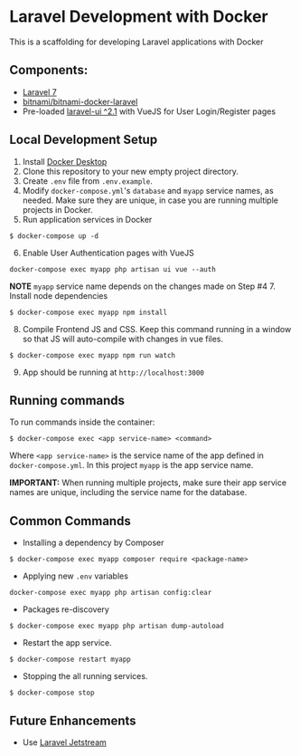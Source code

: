 # Laravel Development with Docker

This is a scaffolding for developing Laravel applications with Docker

## Components:
- [Laravel 7](https://laravel.com/docs)
- [bitnami/bitnami-docker-laravel](https://github.com/bitnami/bitnami-docker-laravel)
- Pre-loaded [laravel-ui ^2.1](https://github.com/laravel/ui) with VueJS for User Login/Register pages


## Local Development Setup
1. Install [Docker Desktop](https://docs.docker.com/desktop/)
2. Clone this repository to your new empty project directory.
3. Create `.env` file from `.env.example`.
4. Modify `docker-compose.yml`'s `database` and `myapp` service names, as needed. Make sure they are unique, in case you are running multiple projects in Docker.
5. Run application services in Docker
```
$ docker-compose up -d
```
6. Enable User Authentication pages with VueJS
```
docker-compose exec myapp php artisan ui vue --auth
```
**NOTE** `myapp` service name depends on the changes made on Step #4
7. Install node dependencies
```
$ docker-compose exec myapp npm install
```
8. Compile Frontend JS and CSS. Keep this command running in a window so that JS will auto-compile with changes in vue files.
```
$ docker-compose exec myapp npm run watch
```
9. App should be running at `http://localhost:3000`

## Running commands 
To run commands inside the container:
```
$ docker-compose exec <app service-name> <command>
```
Where `<app service-name>` is the service name of the app defined in `docker-compose.yml`. In this project `myapp` is the app service name.

**IMPORTANT:** When running multiple projects, make sure their app service names are unique, including the service name for the database.

## Common Commands
- Installing a dependency by Composer
```
$ docker-compose exec myapp composer require <package-name>
```
- Applying new `.env` variables
```
docker-compose exec myapp php artisan config:clear
```
- Packages re-discovery
```
$ docker-compose exec myapp php artisan dump-autoload
```
- Restart the app service.
```
$ docker-compose restart myapp
```
- Stopping the all running services.
```
$ docker-compose stop
```


## Future Enhancements
- Use [Laravel Jetstream](https://github.com/laravel/jetstream)
